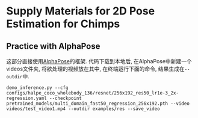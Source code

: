 # Supply Materials for 2D Pose Estimation for Chimps

## Practice with AlphaPose
这部分直接使用[AlphaPose](https://github.com/MVIG-SJTU/AlphaPose)的框架.
代码下载到本地后, 在AlphaPose中新建一个videos文件夹, 将欲处理的视频放在其中, 在终端运行下面的命令, 结果生成在`--outdir`中.
```
demo_inference.py --cfg configs/halpe_coco_wholebody_136/resnet/256x192_res50_lr1e-3_2x-regression.yaml --checkpoint pretrained_models/multi_domain_fast50_regression_256x192.pth --video videos/test_video1.mp4 --outdir examples/res --save_video
```


